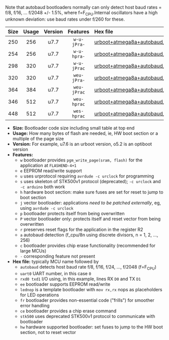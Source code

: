 Note that autobaud bootloaders normally can only detect host baud rates = f/8, f/16, ... f/2048 +/- 1.5%, where f=F<sub>CPU</sub>.Internal oscillators have a high unknown deviation: use baud rates under f/260 for these.

|Size|Usage|Version|Features|Hex file|
|:-:|:-:|:-:|:-:|:--|
|250|256|u7.7|`w-u-jPra-`|[urboot+atmega8a+autobaud_uart0_rxd0_txd1_lednop.hex](https://raw.githubusercontent.com/stefanrueger/urboot.hex/main/mcus/atmega8a/autobaud/urboot+atmega8a+autobaud_uart0_rxd0_txd1_lednop.hex)|
|254|256|u7.7|`w-u-hpra-`|[urboot+atmega8a+autobaud_uart0_rxd0_txd1_lednop_fr_hw.hex](https://raw.githubusercontent.com/stefanrueger/urboot.hex/main/mcus/atmega8a/autobaud/urboot+atmega8a+autobaud_uart0_rxd0_txd1_lednop_fr_hw.hex)|
|298|320|u7.7|`w-u-jPrac`|[urboot+atmega8a+autobaud_uart0_rxd0_txd1_lednop_fr_ce.hex](https://raw.githubusercontent.com/stefanrueger/urboot.hex/main/mcus/atmega8a/autobaud/urboot+atmega8a+autobaud_uart0_rxd0_txd1_lednop_fr_ce.hex)|
|320|320|u7.7|`weu-jPra-`|[urboot+atmega8a+autobaud_uart0_rxd0_txd1_ee_lednop.hex](https://raw.githubusercontent.com/stefanrueger/urboot.hex/main/mcus/atmega8a/autobaud/urboot+atmega8a+autobaud_uart0_rxd0_txd1_ee_lednop.hex)|
|364|384|u7.7|`weu-jPrac`|[urboot+atmega8a+autobaud_uart0_rxd0_txd1_ee_lednop_fr_ce.hex](https://raw.githubusercontent.com/stefanrueger/urboot.hex/main/mcus/atmega8a/autobaud/urboot+atmega8a+autobaud_uart0_rxd0_txd1_ee_lednop_fr_ce.hex)|
|346|512|u7.7|`weu-hprac`|[urboot+atmega8a+autobaud_uart0_rxd0_txd1_ee_lednop_fr_ce_hw.hex](https://raw.githubusercontent.com/stefanrueger/urboot.hex/main/mcus/atmega8a/autobaud/urboot+atmega8a+autobaud_uart0_rxd0_txd1_ee_lednop_fr_ce_hw.hex)|
|448|512|u7.7|`wes-hprac`|[urboot+atmega8a+autobaud_uart0_rxd0_txd1_ee_lednop_fr_ce_stk500_hw.hex](https://raw.githubusercontent.com/stefanrueger/urboot.hex/main/mcus/atmega8a/autobaud/urboot+atmega8a+autobaud_uart0_rxd0_txd1_ee_lednop_fr_ce_stk500_hw.hex)|

- **Size:** Bootloader code size including small table at top end
- **Usage:** How many bytes of flash are needed, ie, HW boot section or a multiple of the page size
- **Version:** For example, u7.6 is an urboot version, o5.2 is an optiboot version
- **Features:**
  + `w` bootloader provides `pgm_write_page(sram, flash)` for the application at `FLASHEND-4+1`
  + `e` EEPROM read/write support
  + `u` uses urprotocol requiring `avrdude -c urclock` for programming
  + `s` uses skeleton of STK500v1 protocol (deprecated); `-c urclock` and `-c arduino` both work
  + `h` hardware boot section: make sure fuses are set for reset to jump to boot section
  + `j` vector bootloader: applications *need to be patched externally*, eg, using `avrdude -c urclock`
  + `p` bootloader protects itself from being overwritten
  + `P` vector bootloader only: protects itself and reset vector from being overwritten
  + `r` preserves reset flags for the application in the register R2
  + `a` autobaud detection (f_cpu/8n using discrete divisors, n = 1, 2, ..., 256)
  + `c` bootloader provides chip erase functionality (recommended for large MCUs)
  + `-` corresponding feature not present
- **Hex file:** typically MCU name followed by
  + `autobaud` detects host baud rate f/8, f/16, f/24, ..., f/2048 (f=F<sub>CPU</sub>)
  + `uart0` UART number, in this case `0`
  + `rxd0 txd1` I/O using, in this example, lines RX `D0` and TX `D1`
  + `ee` bootloader supports EEPROM read/write
  + `lednop` is a template bootloader with `mov rx,rx` nops as placeholders for LED operations
  + `fr` bootloader provides non-essential code ("frills") for smoother error handling
  + `ce` bootloader provides a chip erase command
  + `stk500` uses deprecated STK500v1 protocol to communicate with bootloader
  + `hw` hardware supported bootloader: set fuses to jump to the HW boot section, not to reset vector
